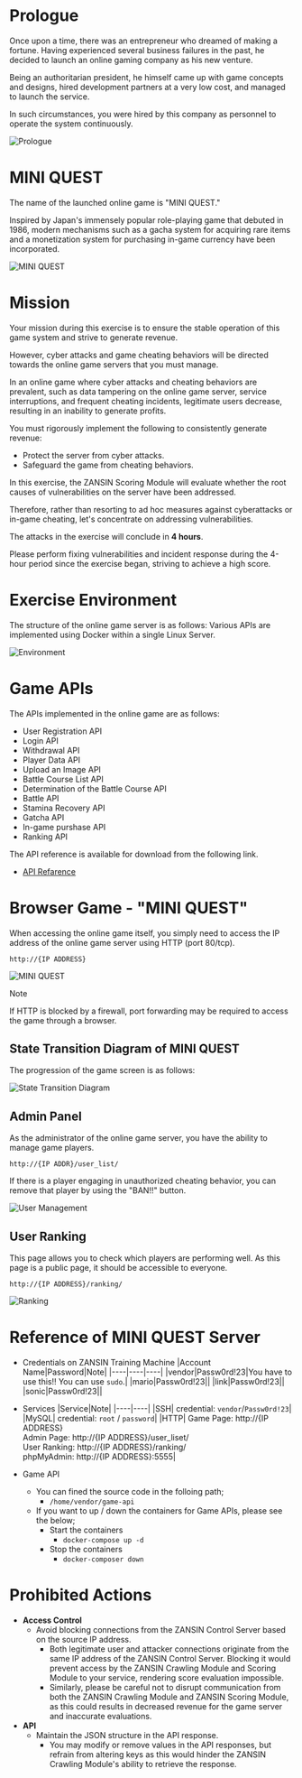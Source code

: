 # Prologue

Once upon a time, there was an entrepreneur who dreamed of making a fortune. Having experienced several business failures in the past, he decided to launch an online gaming company as his new venture.

Being an authoritarian president, he himself came up with game concepts and designs, hired development partners at a very low cost, and managed to launch the service.

In such circumstances, you were hired by this company as personnel to operate the system continuously.

![Prologue](../images/fadcd3507c63f192d2a650a20be97fe6f6c286f7.png)

# MINI QUEST

The name of the launched online game is "MINI QUEST."

Inspired by Japan's immensely popular role-playing game that debuted in 1986, modern mechanisms such as a gacha system for acquiring rare items and a monetization system for purchasing in-game currency have been incorporated.

![MINI QUEST](../images/MINIQUEST.png)

# Mission

Your mission during this exercise is to ensure the stable operation of this game system and strive to generate revenue.

However, cyber attacks and game cheating behaviors will be directed towards the online game servers that you must manage.

In an online game where cyber attacks and cheating behaviors are prevalent, such as data tampering on the online game server, service interruptions, and frequent cheating incidents, legitimate users decrease, resulting in an inability to generate profits.

You must rigorously implement the following to consistently generate revenue:

- Protect the server from cyber attacks.
- Safeguard the game from cheating behaviors.

In this exercise, the ZANSIN Scoring Module will evaluate whether the root causes of vulnerabilities on the server have been addressed. 

Therefore, rather than resorting to ad hoc measures against cyberattacks or in-game cheating, let's concentrate on addressing vulnerabilities.

The attacks in the exercise will conclude in **4 hours**. 

Please perform fixing vulnerabilities and incident response during the 4-hour period since the exercise began, striving to achieve a high score.

# Exercise Environment

The structure of the online game server is as follows:
Various APIs are implemented using Docker within a single Linux Server.

![Environment](../images/ffab4829c784d1661a4e16e3a519b740a2769823.png)

# Game APIs

The APIs implemented in the online game are as follows:

- User Registration API
- Login API
- Withdrawal API
- Player Data API
- Upload an Image API
- Battle Course List API
- Determination of the Battle Course API
- Battle API
- Stamina Recovery API
- Gatcha API
- In-game purshase API
- Ranking API

The API reference is available for download from the following link.

- [API Refarence](../documents/API_Reference.pdf)

# Browser Game - "MINI QUEST"

When accessing the online game itself, you simply need to access the IP address of the online game server using HTTP (port 80/tcp).

`http://{IP ADDRESS}`

![MINI QUEST](../images/MINIQUEST.gif)

> [!NOTE]
> If HTTP is blocked by a firewall, port forwarding may be required to access the game through a browser.

## State Transition Diagram of MINI QUEST

The progression of the game screen is as follows:

![State Transition Diagram](../images/7863d519ae098f9a4b0601e9abcf530d880a18db.png)

## Admin Panel

As the administrator of the online game server, you have the ability to manage game players.

`http://{IP ADDR}/user_list/`


If there is a player engaging in unauthorized cheating behavior, you can remove that player by using the "BAN!!" button.

![User Management](../images/8f0da7656246ced22aaf5c8e86765978826c4de9.png)

## User Ranking

This page allows you to check which players are performing well.
As this page is a public page, it should be accessible to everyone.

`http://{IP ADDRESS}/ranking/`

![Ranking](../images/df9bb0949da341dd1bcedc7716577472bc492ad6.png)

# Reference of MINI QUEST Server

- Credentials on ZANSIN Training Machine
  |Account Name|Password|Note|
  |----|----|----|
  |vendor|Passw0rd!23|You have to use this!! You can use `sudo`.|
  |mario|Passw0rd!23||
  |link|Passw0rd!23||
  |sonic|Passw0rd!23||

- Services
  |Service|Note|
  |----|----|
  |SSH| credential: `vendor`/`Passw0rd!23`|
  |MySQL| credential: `root` / `password`|
  |HTTP| Game Page: http://{IP ADDRESS}<br>Admin Page: http://{IP ADDRESS}/user_liset/<br>User Ranking: http://{IP ADDRESS}/ranking/<br>phpMyAdmin: http://{IP ADDRESS}:5555|

- Game API
  - You can fined the source code in the folloing path;
    - `/home/vendor/game-api`
  - If you want to up / down the containers for Game APIs, please see the below;
    - Start the containers
      - `docker-compose up -d`
    - Stop the containers
      - `docker-composer down`


# Prohibited Actions

- **Access Control**
  - Avoid blocking connections from the ZANSIN Control Server based on the source IP address. 
    - Both legitimate user and attacker connections originate from the same IP address of the ZANSIN Control Server. Blocking it would prevent access by the ZANSIN Crawling Module and Scoring Module to your service, rendering score evaluation impossible.
    - Similarly, please be careful not to disrupt communication from both the ZANSIN Crawling Module and ZANSIN Scoring Module, as this could results in decreased revenue for the game server and inaccurate evaluations.
- **API**
  - Maintain the JSON structure in the API response.
    - You may modify or remove values in the API responses, but refrain from altering keys as this would hinder the ZANSIN Crawling Module's ability to retrieve the response.